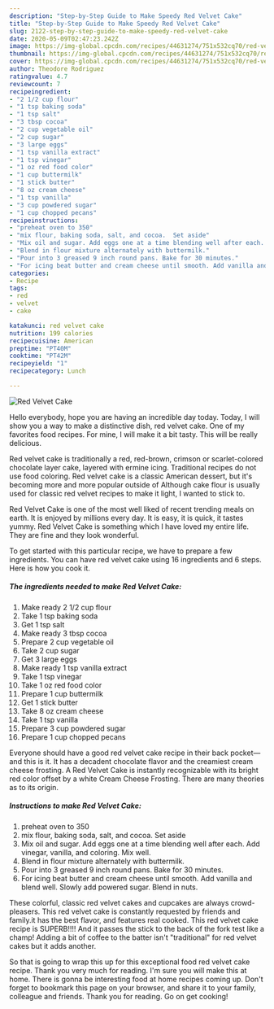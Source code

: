 ```yaml
---
description: "Step-by-Step Guide to Make Speedy Red Velvet Cake"
title: "Step-by-Step Guide to Make Speedy Red Velvet Cake"
slug: 2122-step-by-step-guide-to-make-speedy-red-velvet-cake
date: 2020-05-09T02:47:23.242Z
image: https://img-global.cpcdn.com/recipes/44631274/751x532cq70/red-velvet-cake-recipe-main-photo.jpg
thumbnail: https://img-global.cpcdn.com/recipes/44631274/751x532cq70/red-velvet-cake-recipe-main-photo.jpg
cover: https://img-global.cpcdn.com/recipes/44631274/751x532cq70/red-velvet-cake-recipe-main-photo.jpg
author: Theodore Rodriguez
ratingvalue: 4.7
reviewcount: 7
recipeingredient:
- "2 1/2 cup flour"
- "1 tsp baking soda"
- "1 tsp salt"
- "3 tbsp cocoa"
- "2 cup vegetable oil"
- "2 cup sugar"
- "3 large eggs"
- "1 tsp vanilla extract"
- "1 tsp vinegar"
- "1 oz red food color"
- "1 cup buttermilk"
- "1 stick butter"
- "8 oz cream cheese"
- "1 tsp vanilla"
- "3 cup powdered sugar"
- "1 cup chopped pecans"
recipeinstructions:
- "preheat oven to 350"
- "mix flour, baking soda, salt, and cocoa.  Set aside"
- "Mix oil and sugar. Add eggs one at a time blending well after each. Add vinegar, vanilla, and coloring.  Mix well."
- "Blend in flour mixture alternately with buttermilk."
- "Pour into 3 greased 9 inch round pans. Bake for 30 minutes."
- "For icing beat butter and cream cheese until smooth. Add vanilla and blend well.  Slowly add powered sugar. Blend in nuts."
categories:
- Recipe
tags:
- red
- velvet
- cake

katakunci: red velvet cake 
nutrition: 199 calories
recipecuisine: American
preptime: "PT40M"
cooktime: "PT42M"
recipeyield: "1"
recipecategory: Lunch

---
```



![Red Velvet Cake](https://img-global.cpcdn.com/recipes/44631274/751x532cq70/red-velvet-cake-recipe-main-photo.jpg)

Hello everybody, hope you are having an incredible day today. Today, I will show you a way to make a distinctive dish, red velvet cake. One of my favorites food recipes. For mine, I will make it a bit tasty. This will be really delicious.

Red velvet cake is traditionally a red, red-brown, crimson or scarlet-colored chocolate layer cake, layered with ermine icing. Traditional recipes do not use food coloring. Red velvet cake is a classic American dessert, but it&#39;s becoming more and more popular outside of Although cake flour is usually used for classic red velvet recipes to make it light, I wanted to stick to.

Red Velvet Cake is one of the most well liked of recent trending meals on earth. It is enjoyed by millions every day. It is easy, it is quick, it tastes yummy. Red Velvet Cake is something which I have loved my entire life. They are fine and they look wonderful.


To get started with this particular recipe, we have to prepare a few ingredients. You can have red velvet cake using 16 ingredients and 6 steps. Here is how you cook it.

<!--inarticleads1-->

##### The ingredients needed to make Red Velvet Cake:

1. Make ready 2 1/2 cup flour
1. Take 1 tsp baking soda
1. Get 1 tsp salt
1. Make ready 3 tbsp cocoa
1. Prepare 2 cup vegetable oil
1. Take 2 cup sugar
1. Get 3 large eggs
1. Make ready 1 tsp vanilla extract
1. Take 1 tsp vinegar
1. Take 1 oz red food color
1. Prepare 1 cup buttermilk
1. Get 1 stick butter
1. Take 8 oz cream cheese
1. Take 1 tsp vanilla
1. Prepare 3 cup powdered sugar
1. Prepare 1 cup chopped pecans


Everyone should have a good red velvet cake recipe in their back pocket—and this is it. It has a decadent chocolate flavor and the creamiest cream cheese frosting. A Red Velvet Cake is instantly recognizable with its bright red color offset by a white Cream Cheese Frosting. There are many theories as to its origin. 

<!--inarticleads2-->

##### Instructions to make Red Velvet Cake:

1. preheat oven to 350
1. mix flour, baking soda, salt, and cocoa.  Set aside
1. Mix oil and sugar. Add eggs one at a time blending well after each. Add vinegar, vanilla, and coloring.  Mix well.
1. Blend in flour mixture alternately with buttermilk.
1. Pour into 3 greased 9 inch round pans. Bake for 30 minutes.
1. For icing beat butter and cream cheese until smooth. Add vanilla and blend well.  Slowly add powered sugar. Blend in nuts.


These colorful, classic red velvet cakes and cupcakes are always crowd-pleasers. This red velvet cake is constantly requested by friends and family.it has the best flavor, and features real cooked. This red velvet cake recipe is SUPERB!!!! And it passes the stick to the back of the fork test like a champ! Adding a bit of coffee to the batter isn&#39;t &#34;traditional&#34; for red velvet cakes but it adds another. 

So that is going to wrap this up for this exceptional food red velvet cake recipe. Thank you very much for reading. I'm sure you will make this at home. There is gonna be interesting food at home recipes coming up. Don't forget to bookmark this page on your browser, and share it to your family, colleague and friends. Thank you for reading. Go on get cooking!

